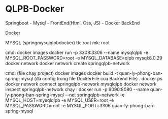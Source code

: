 # QLPB-Docker
Springboot - Mysql - FrontEnd(Html, Css, JS) - Docker BackEnd

Docker

MYSQL (springmysqlqlpbdocker)
tk: root
mk: root

cmd:
	docker images
	docker run -p 3308:3306 --name mysqlqlpb -e MYSQL_ROOT_PASSWORD=root -e MYSQL_DATABASE=qlpb mysql:8.0.29
	docker network 
	docker network create springqlpb-network

cmd: (file chạy project)
	docker images
	docker build -t quan-ly-phong-ban-spring-mysql (đã config trong file DockerFile của Backend File) .
	docker ps 
	docker network connect springqlpb-network mysqlqlpb
	docker network inspect springqlpb-network 
   chạy :	docker run -p 9090:8080 --name quan-ly-phong-ban-spring-mysql --net springqlpb-network -e MYSQL_HOST=mysqlqlpb -e MYSQL_USER=root -e MYSQL_PASSWORD=root -e MYSQL_PORT=3306 quan-ly-phong-ban-spring-mysql
